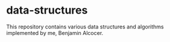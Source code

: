 # data-structures
This repository contains various data structures and algorithms implemented by me, Benjamin Alcocer.
